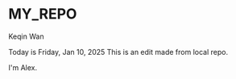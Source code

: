 # MY_REPO
Keqin Wan

Today is Friday, Jan 10, 2025
This is an edit made from local repo.

I'm Alex.
